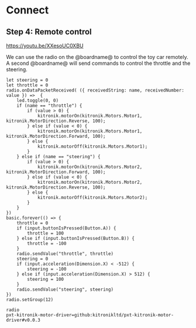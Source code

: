 # Connect

## Step 4: Remote control

https://youtu.be/XXesoUC0XBU

We can use the radio on the @boardname@ to control the toy car remotely.
A second @boardname@ will send commands to control the throttle and the steering.

```blocks-ignore
let steering = 0
let throttle = 0
radio.onDataPacketReceived( ({ receivedString: name, receivedNumber: value }) =>  {
    led.toggle(0, 0)
    if (name == "throttle") {
        if (value > 0) {
            kitronik.motorOn(kitronik.Motors.Motor1, kitronik.MotorDirection.Reverse, 100);
        } else if (value < 0) {
            kitronik.motorOn(kitronik.Motors.Motor1, kitronik.MotorDirection.Forward, 100);
        } else {
            kitronik.motorOff(kitronik.Motors.Motor1);
        }
    } else if (name == "steering") {
        if (value > 0) {
            kitronik.motorOn(kitronik.Motors.Motor2, kitronik.MotorDirection.Forward, 100);
        } else if (value < 0) {
            kitronik.motorOn(kitronik.Motors.Motor2, kitronik.MotorDirection.Reverse, 100);
        } else {
            kitronik.motorOff(kitronik.Motors.Motor2);
        }
    }
})
basic.forever(() => {
    throttle = 0
    if (input.buttonIsPressed(Button.A)) {
        throttle = 100
    } else if (input.buttonIsPressed(Button.B)) {
        throttle = -100
    }
    radio.sendValue("throttle", throttle)
    steering = 0
    if (input.acceleration(Dimension.X) < -512) {
        steering = -100
    } else if (input.acceleration(Dimension.X) > 512) {
        steering = 100
    }
    radio.sendValue("steering", steering)
})
radio.setGroup(12)
```

```package
radio
pxt-kitronik-motor-driver=github:kitronikltd/pxt-kitronik-motor-driver#v0.0.3
```
